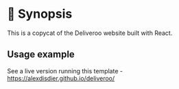 # 🚧 Synopsis

This is a copycat of the Deliveroo website built with React.

## Usage example

See a live version running this template - https://alexdisdier.github.io/deliveroo/
